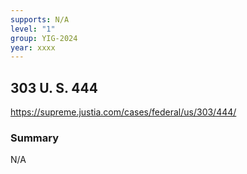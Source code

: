 ```yaml
---
supports: N/A
level: "1"
group: YIG-2024
year: xxxx
---
```

## 303 U. S. 444

https://supreme.justia.com/cases/federal/us/303/444/

### Summary

N/A
